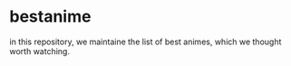 # bestanime
in this repository, we maintaine the list of best animes, which we thought worth watching.
